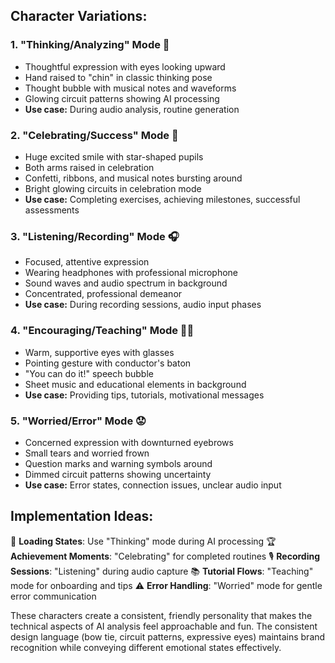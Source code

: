 ## **Character Variations:**

### 1. **"Thinking/Analyzing" Mode** 🤔
- Thoughtful expression with eyes looking upward
- Hand raised to "chin" in classic thinking pose
- Thought bubble with musical notes and waveforms
- Glowing circuit patterns showing AI processing
- **Use case:** During audio analysis, routine generation

### 2. **"Celebrating/Success" Mode** 🎉
- Huge excited smile with star-shaped pupils
- Both arms raised in celebration
- Confetti, ribbons, and musical notes bursting around
- Bright glowing circuits in celebration mode
- **Use case:** Completing exercises, achieving milestones, successful assessments

### 3. **"Listening/Recording" Mode** 🎧
- Focused, attentive expression
- Wearing headphones with professional microphone
- Sound waves and audio spectrum in background
- Concentrated, professional demeanor
- **Use case:** During recording sessions, audio input phases

### 4. **"Encouraging/Teaching" Mode** 👨‍🏫
- Warm, supportive eyes with glasses
- Pointing gesture with conductor's baton
- "You can do it!" speech bubble
- Sheet music and educational elements in background
- **Use case:** Providing tips, tutorials, motivational messages

### 5. **"Worried/Error" Mode** 😟
- Concerned expression with downturned eyebrows
- Small tears and worried frown
- Question marks and warning symbols around
- Dimmed circuit patterns showing uncertainty
- **Use case:** Error states, connection issues, unclear audio input

## **Implementation Ideas:**

🎯 **Loading States**: Use "Thinking" mode during AI processing
🏆 **Achievement Moments**: "Celebrating" for completed routines
🎙️ **Recording Sessions**: "Listening" during audio capture
📚 **Tutorial Flows**: "Teaching" mode for onboarding and tips
⚠️ **Error Handling**: "Worried" mode for gentle error communication

These characters create a consistent, friendly personality that makes the technical aspects of AI analysis feel approachable and fun. The consistent design language (bow tie, circuit patterns, expressive eyes) maintains brand recognition while conveying different emotional states effectively.